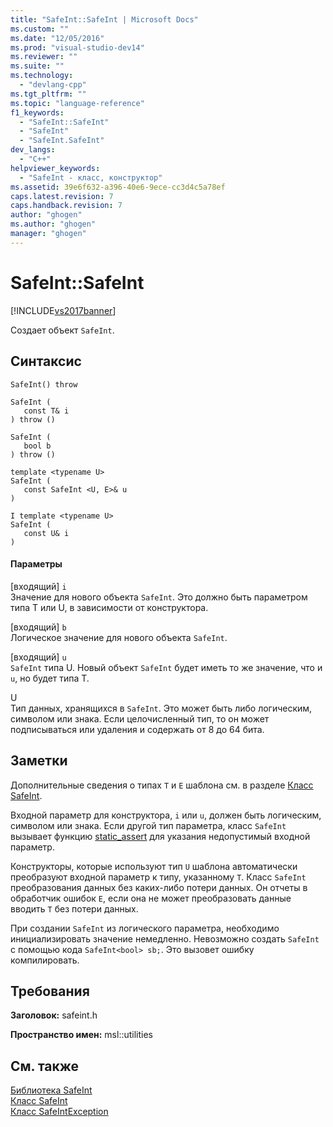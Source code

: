 ```yaml
---
title: "SafeInt::SafeInt | Microsoft Docs"
ms.custom: ""
ms.date: "12/05/2016"
ms.prod: "visual-studio-dev14"
ms.reviewer: ""
ms.suite: ""
ms.technology: 
  - "devlang-cpp"
ms.tgt_pltfrm: ""
ms.topic: "language-reference"
f1_keywords: 
  - "SafeInt::SafeInt"
  - "SafeInt"
  - "SafeInt.SafeInt"
dev_langs: 
  - "C++"
helpviewer_keywords: 
  - "SafeInt - класс, конструктор"
ms.assetid: 39e6f632-a396-40e6-9ece-cc3d4c5a78ef
caps.latest.revision: 7
caps.handback.revision: 7
author: "ghogen"
ms.author: "ghogen"
manager: "ghogen"
---
```

# SafeInt::SafeInt
[!INCLUDE[vs2017banner](../assembler/inline/includes/vs2017banner.md)]

Создает объект `SafeInt`.  
  
## Синтаксис  
  
```  
SafeInt() throw  
  
SafeInt (  
   const T& i  
) throw ()  
  
SafeInt (  
   bool b  
) throw ()  
  
template <typename U>  
SafeInt (  
   const SafeInt <U, E>& u  
)  
  
I template <typename U>  
SafeInt (  
   const U& i  
)  
```  
  
#### Параметры  
 \[входящий\] `i`  
 Значение для нового объекта `SafeInt`.  Это должно быть параметром типа T или U, в зависимости от конструктора.  
  
 \[входящий\] `b`  
 Логическое значение для нового объекта `SafeInt`.  
  
 \[входящий\] `u`  
 `SafeInt` типа U.  Новый объект `SafeInt` будет иметь то же значение, что и `u`, но будет типа T.  
  
 U  
 Тип данных, хранящихся в `SafeInt`.  Это может быть либо логическим, символом или знака.  Если целочисленный тип, то он может подписываться или удаления и содержать от 8 до 64 бита.  
  
## Заметки  
 Дополнительные сведения о типах `T` и `E` шаблона см. в разделе [Класс SafeInt](../windows/safeint-class.md).  
  
 Входной параметр для конструктора, `i` или `u`, должен быть логическим, символом или знака.  Если другой тип параметра, класс `SafeInt` вызывает функцию [static\_assert](../cpp/static-assert.md) для указания недопустимый входной параметр.  
  
 Конструкторы, которые используют тип `U` шаблона автоматически преобразуют входной параметр к типу, указанному `T`.  Класс `SafeInt` преобразования данных без каких\-либо потери данных.  Он отчеты в обработчик ошибок `E`, если она не может преобразовать данные вводить `T` без потери данных.  
  
 При создании `SafeInt` из логического параметра, необходимо инициализировать значение немедленно.  Невозможно создать `SafeInt` с помощью кода `SafeInt<bool> sb;`.  Это вызовет ошибку компилировать.  
  
## Требования  
 **Заголовок:** safeint.h  
  
 **Пространство имен:** msl::utilities  
  
## См. также  
 [Библиотека SafeInt](../windows/safeint-library.md)   
 [Класс SafeInt](../windows/safeint-class.md)   
 [Класс SafeIntException](../windows/safeintexception-class.md)